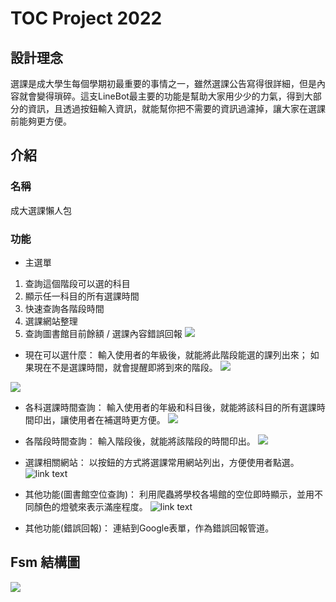 # TOC Project 2022

## 設計理念
選課是成大學生每個學期初最重要的事情之一，雖然選課公告寫得很詳細，但是內容就會變得瑣碎。這支LineBot最主要的功能是幫助大家用少少的力氣，得到大部分的資訊，且透過按鈕輸入資訊，就能幫你把不需要的資訊過濾掉，讓大家在選課前能夠更方便。

## 介紹
### 名稱
成大選課懶人包
![]()


### 功能
+ 主選單
1. 查詢這個階段可以選的科目
2. 顯示任一科目的所有選課時間
3. 快速查詢各階段時間
4. 選課網站整理
5. 查詢圖書館目前餘額 / 選課內容錯誤回報
![](https://cdn.discordapp.com/attachments/926861632460709962/927195719838871582/unknown.png)

+ 現在可以選什麼：
輸入使用者的年級後，就能將此階段能選的課列出來；
如果現在不是選課時間，就會提醒即將到來的階段。
![](https://cdn.discordapp.com/attachments/926861632460709962/927196756767289394/LINE_capture_662824031.959698.jpg)

![](https://cdn.discordapp.com/attachments/926861632460709962/927196756964438016/LINE_capture_662824061.295062.jpg)

+ 各科選課時間查詢：
輸入使用者的年級和科目後，就能將該科目的所有選課時間印出，讓使用者在補選時更方便。
![](https://cdn.discordapp.com/attachments/926861632460709962/927197775052046407/LINE_capture_662824361.155217.jpg)

+ 各階段時間查詢：
輸入階段後，就能將該階段的時間印出。
![](https://cdn.discordapp.com/attachments/926861632460709962/927198156050038824/IMG_6549.png)

+ 選課相關網站：
以按鈕的方式將選課常用網站列出，方便使用者點選。
![link text](https://cdn.discordapp.com/attachments/926861632460709962/927198949801099294/IMG_6551.png)

+ 其他功能(圖書館空位查詢)：
利用爬蟲將學校各場館的空位即時顯示，並用不同顏色的燈號來表示滿座程度。
![link text](https://cdn.discordapp.com/attachments/926861632460709962/927198949293568020/IMG_6550.png)

+ 其他功能(錯誤回報)：
連結到Google表單，作為錯誤回報管道。


## Fsm 結構圖
![](https://cdn.discordapp.com/attachments/926861632460709962/927206754578726912/fsm.png)

